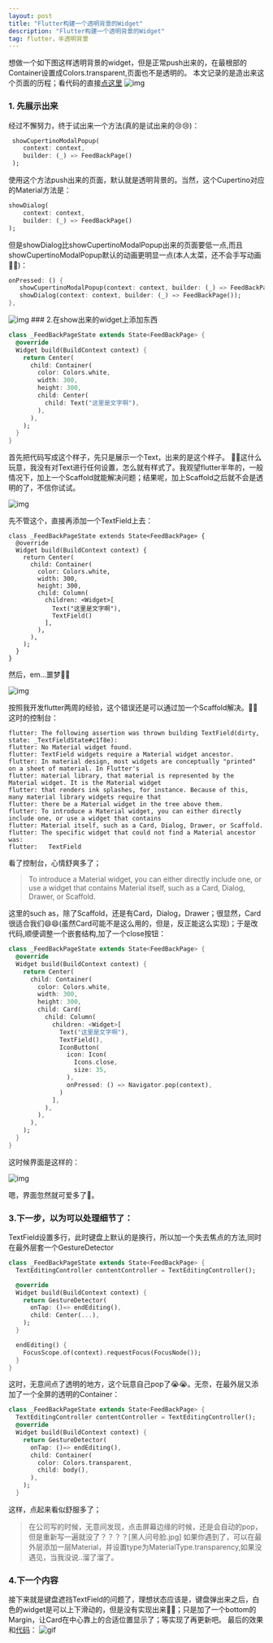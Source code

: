 ```yaml
---
layout: post
title: "Flutter构建一个透明背景的Widget"
description: "Flutter构建一个透明背景的Widget"
tag: flutter，半透明背景 
---
```


想做一个如下图这样透明背景的widget，但是正常push出来的，在最根部的Container设置成Colors.transparent,页面也不是透明的。
本文记录的是造出来这个页面的历程；看代码的直接[点这里](https://github.com/Ted4kra/popupView)
<img src="/images/popupview/want.png" alt="img">
### 1. 先展示出来
经过不懈努力，终于试出来一个方法(真的是试出来的😢😢)：

```Dart
 showCupertinoModalPopup(
    context: context, 
    builder: (_) => FeedBackPage()
 );
```
使用这个方法push出来的页面，默认就是透明背景的。当然，这个Cupertino对应的Material方法是：
```Dart
showDialog(
    context: context, 
    builder: (_) => FeedBackPage()
);
```
但是showDialog比showCupertinoModalPopup出来的页面要低一点,而且showCupertinoModalPopup默认的动画更明显一点(本人太菜，还不会手写动画🌚🌚)：

```Dart
onPressed: () {
   showCupertinoModalPopup(context: context, builder: (_) => FeedBackPage());
   showDialog(context: context, builder: (_) => FeedBackPage());
},
```
<img src="/images/popupview/different.png" alt="img">
### 2.在show出来的widget上添加东西

```Dart
class _FeedBackPageState extends State<FeedBackPage> {
  @override
  Widget build(BuildContext context) {
    return Center(
      child: Container(
        color: Colors.white,
        width: 300,
        height: 300,
        child: Center(
          child: Text("这里是文字啊"),
        ),
      ),
    );
  }
}
```
首先把代码写成这个样子，先只是展示一个Text，出来的是这个样子。
💢💢这什么玩意，我没有对Text进行任何设置，怎么就有样式了。我观望flutter半年的，一般情况下，加上一个Scaffold就能解决问题；结果呢，加上Scaffold之后就不会是透明的了，不信你试试。

<img src="/images/popupview/default.png" alt="img">

先不管这个，直接再添加一个TextField上去：

```
class _FeedBackPageState extends State<FeedBackPage> {
  @override
  Widget build(BuildContext context) {
    return Center(
      child: Container(
        color: Colors.white,
        width: 300,
        height: 300,
        child: Column(
          children: <Widget>[
            Text("这里是文字啊"),
            TextField()
          ],
        ),
      ),
    );
  }
}
```

然后，em...噩梦👿👿

<img src="/images/popupview/error.png" alt="img">


按照我开发flutter两周的经验，这个错误还是可以通过加一个Scaffold解决。💢💢
这时的控制台：
```
flutter: The following assertion was thrown building TextField(dirty, state: _TextFieldState#c1f8e):
flutter: No Material widget found.
flutter: TextField widgets require a Material widget ancestor.
flutter: In material design, most widgets are conceptually "printed" on a sheet of material. In Flutter's
flutter: material library, that material is represented by the Material widget. It is the Material widget
flutter: that renders ink splashes, for instance. Because of this, many material library widgets require that
flutter: there be a Material widget in the tree above them.
flutter: To introduce a Material widget, you can either directly include one, or use a widget that contains
flutter: Material itself, such as a Card, Dialog, Drawer, or Scaffold.
flutter: The specific widget that could not find a Material ancestor was:
flutter:   TextField
```
看了控制台，心情舒爽多了；
> To introduce a Material widget, you can either directly include one, or use a widget that contains Material itself, such as a Card, Dialog, Drawer, or Scaffold.

这里的such as，除了Scaffold，还是有Card，Dialog，Drawer；很显然，Card很适合我们😄😄(虽然Card可能不是这么用的，但是，反正能这么实现)；于是改代码,顺便调整一个嵌套结构,加了一个close按钮：
```Dart
class _FeedBackPageState extends State<FeedBackPage> {
  @override
  Widget build(BuildContext context) {
    return Center(
      child: Container(
        color: Colors.white,
        width: 300,
        height: 300,
        child: Card(
          child: Column(
            children: <Widget>[
              Text("这里是文字啊"),
              TextField(),
              IconButton(
                icon: Icon(
                  Icons.close,
                  size: 35,
                ),
                onPressed: () => Navigator.pop(context),
              )
            ],
          ),
        ),
      ),
    );
  }
}
```
这时候界面是这样的：

<img src="/images/popupview/normal.png" alt="img">


嗯，界面忽然就可爱多了🐶。

### 3.下一步，以为可以处理细节了：
TextField设置多行，此时键盘上默认的是换行，所以加一个失去焦点的方法,同时在最外层套一个GestureDetector
```Dart
class _FeedBackPageState extends State<FeedBackPage> {
  TextEditingController contentController = TextEditingController();

  @override
  Widget build(BuildContext context) {
    return GestureDetector(
      onTap: ()=> endEditing(),
      child: Center(...),
    );
  }

  endEditing() {
    FocusScope.of(context).requestFocus(FocusNode());
  }
}
```
这时，无意间点了透明的地方，这个玩意自己pop了😭😭。无奈，在最外层又添加了一个全屏的透明的Container：

```Dart
class _FeedBackPageState extends State<FeedBackPage> {
  TextEditingController contentController = TextEditingController();
  @override
  Widget build(BuildContext context) {
    return GestureDetector(
      onTap: ()=> endEditing(),
      child: Container(
        color: Colors.transparent,
        child: body(),
      ),
    );
  }
```
这样，点起来看似舒服多了；
> 在公司写的时候，无意间发现，点击屏幕边缘的时候，还是会自动的pop，但是重新写一遍就没了？？？？[黑人问号脸.jpg]
如果你遇到了，可以在最外层添加一层Material，并设置type为MaterialType.transparency,如果没遇见，当我没说..溜了溜了。

### 4.下一个内容
接下来就是键盘遮挡TextField的问题了，理想状态应该是，键盘弹出来之后，白色的widget是可以上下滑动的，但是没有实现出来🌚🌚；只是加了一个bottom的Margin，让Card在中心靠上的合适位置显示了；等实现了再更新吧。
最后的效果和[代码](https://github.com/Ted4kra/popupView)：
<img src="/images/popupview/done.gif" alt="gif">

